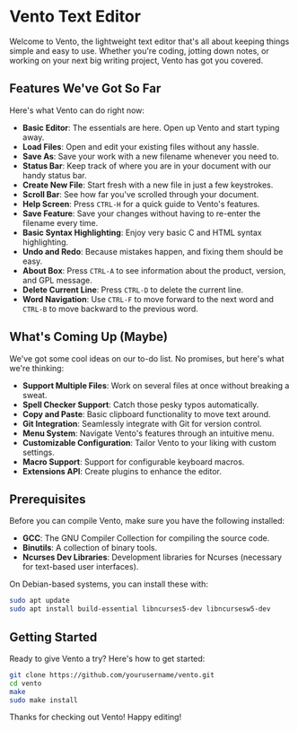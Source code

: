 # Vento Text Editor

Welcome to Vento, the lightweight text editor that's all about keeping things simple and easy to use. Whether you're coding, jotting down notes, or working on your next big writing project, Vento has got you covered.

## Features We've Got So Far

Here's what Vento can do right now:

- **Basic Editor**: The essentials are here. Open up Vento and start typing away.
- **Load Files**: Open and edit your existing files without any hassle.
- **Save As**: Save your work with a new filename whenever you need to.
- **Status Bar**: Keep track of where you are in your document with our handy status bar.
- **Create New File**: Start fresh with a new file in just a few keystrokes.
- **Scroll Bar**: See how far you've scrolled through your document.
- **Help Screen**: Press `CTRL-H` for a quick guide to Vento's features.
- **Save Feature**: Save your changes without having to re-enter the filename every time.
- **Basic Syntax Highlighting**: Enjoy very basic C and HTML syntax highlighting.
- **Undo and Redo**: Because mistakes happen, and fixing them should be easy.
- **About Box**: Press `CTRL-A` to see information about the product, version, and GPL message.
- **Delete Current Line**: Press `CTRL-D` to delete the current line.
- **Word Navigation**: Use `CTRL-F` to move forward to the next word and `CTRL-B` to move backward to the previous word.

## What's Coming Up (Maybe)

We've got some cool ideas on our to-do list. No promises, but here's what we're thinking:

- **Support Multiple Files**: Work on several files at once without breaking a sweat.
- **Spell Checker Support**: Catch those pesky typos automatically.
- **Copy and Paste**: Basic clipboard functionality to move text around.
- **Git Integration**: Seamlessly integrate with Git for version control.
- **Menu System**: Navigate Vento's features through an intuitive menu.
- **Customizable Configuration**: Tailor Vento to your liking with custom settings.
- **Macro Support**: Support for configurable keyboard macros.
- **Extensions API**: Create plugins to enhance the editor.

## Prerequisites

Before you can compile Vento, make sure you have the following installed:

- **GCC**: The GNU Compiler Collection for compiling the source code.
- **Binutils**: A collection of binary tools.
- **Ncurses Dev Libraries**: Development libraries for Ncurses (necessary for text-based user interfaces).

On Debian-based systems, you can install these with:

```bash
sudo apt update
sudo apt install build-essential libncurses5-dev libncursesw5-dev
```

## Getting Started

Ready to give Vento a try? Here's how to get started:

```bash
git clone https://github.com/yourusername/vento.git
cd vento
make
sudo make install
```

Thanks for checking out Vento! Happy editing!
